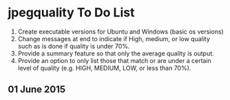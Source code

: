 # jpegquality To Do List

1. Create executable versions for Ubuntu and Windows (basic os versions)
2. Change messages at end to indicate if High, medium, or low quality such as is done if quality is under 70%.
3. Provide a summary feature so that only the average quality is output. 
4. Provide an option to only list those that match or are under a certain level of quality (e.g. HIGH, MEDIUM, LOW, or less than 70%). 

## 01 June 2015



